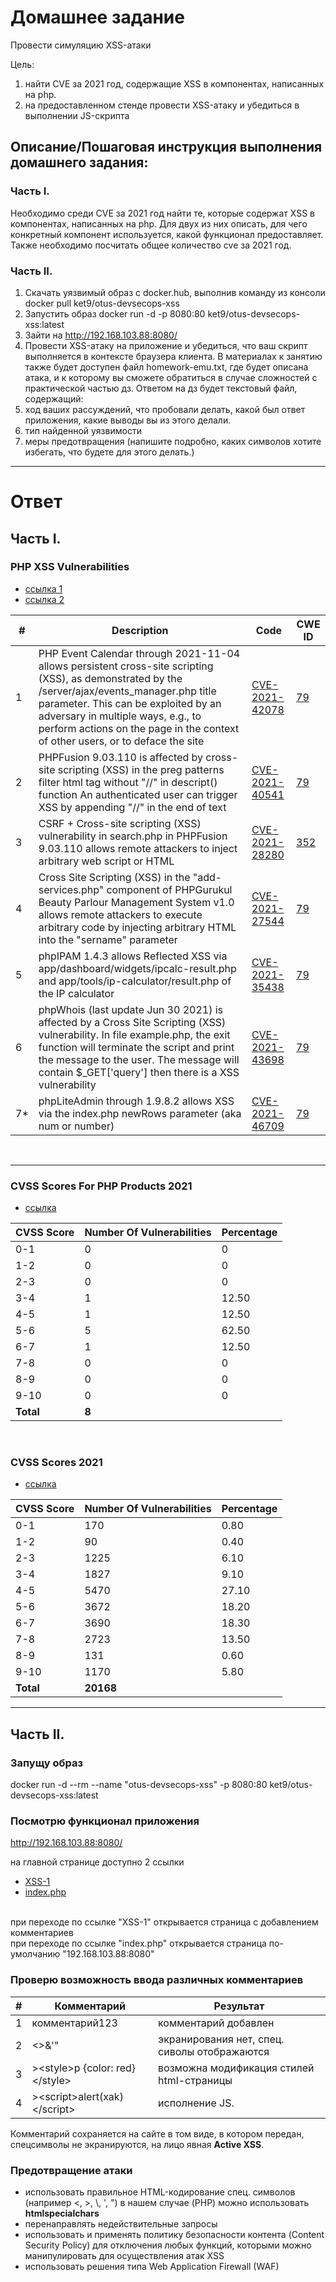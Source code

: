 # Домашнее задание
Провести симуляцию XSS-атаки

Цель:
1. найти CVE за 2021 год, содержащие XSS в компонентах, написанных на php.
2. на предоставленном стенде провести XSS-атаку и убедиться в выполнении JS-скрипта

## Описание/Пошаговая инструкция выполнения домашнего задания:
### Часть I.
Необходимо среди CVE за 2021 год найти те, которые содержат XSS в компонентах, написанных на php. Для двух из них описать, для чего конкретный компонент используется, какой функционал предоставляет. Также необходимо посчитать общее количество cve за 2021 год.

### Часть II.

1. Скачать уязвимый образ с docker.hub, выполнив команду из консоли docker pull ket9/otus-devsecops-xss
2. Запустить образ docker run -d -p 8080:80 ket9/otus-devsecops-xss:latest
3. Зайти на http://192.168.103.88:8080/
4. Провести XSS-атаку на приложение и убедиться, что ваш скрипт выполняется в контексте браузера клиента.
В материалах к занятию также будет доступен файл homework-emu.txt, где будет описана атака, и к которому вы сможете обратиться в случае сложностей с практической частью дз.
Ответом на дз будет текстовый файл, содержащий:
5. ход ваших рассуждений, что пробовали делать, какой был ответ приложения, какие выводы вы из этого делали.
6. тип найденной уязвимости
7. меры предотвращения (напишите подробно, каких символов хотите избегать, что будете для этого делать.)

---
# Ответ 

## Часть I.

### PHP XSS Vulnerabilities
- [ссылка 1](https://www.cvedetails.com/vulnerability-search.php?f=1&vendor=&product=%25php%25&cveid=CVE-2021%25&msid=&bidno=&cweid=&cvssscoremin=&cvssscoremax=&psy=2021&psm=1&pey=2022&pem=1&usy=&usm=&uey=&uem=&opxss=1)
- [ссылка 2](https://www.cvedetails.com/vulnerability-list/vendor_id-74/year-2021/PHP.html)

|#|Description|Code|CWE ID|
|-|-|-|-|
|1|PHP Event Calendar through 2021-11-04 allows persistent cross-site scripting (XSS), as demonstrated by the /server/ajax/events_manager.php title parameter. This can be exploited by an adversary in multiple ways, e.g., to perform actions on the page in the context of other users, or to deface the site|[CVE-2021-42078](https://nvd.nist.gov/vuln/detail/CVE-2021-42078)|[79](https://www.security-database.com/cwe.php?name=CWE-79)|
|2|PHPFusion 9.03.110 is affected by cross-site scripting (XSS) in the preg patterns filter html tag without "//" in descript() function An authenticated user can trigger XSS by appending "//" in the end of text|[CVE-2021-40541](https://nvd.nist.gov/vuln/detail/CVE-2021-40541)|[79](https://www.security-database.com/cwe.php?name=CWE-79)|
|3|CSRF + Cross-site scripting (XSS) vulnerability in search.php in PHPFusion 9.03.110 allows remote attackers to inject arbitrary web script or HTML|[CVE-2021-28280](https://nvd.nist.gov/vuln/detail/CVE-2021-28280)|[352](https://www.security-database.com/cwe.php?name=CWE-352)|
|4|Cross Site Scripting (XSS) in the "add-services.php" component of PHPGurukul Beauty Parlour Management System v1.0 allows remote attackers to execute arbitrary code by injecting arbitrary HTML into the "sername" parameter|[CVE-2021-27544](https://nvd.nist.gov/vuln/detail/CVE-2021-27544)|[79](https://www.security-database.com/cwe.php?name=CWE-79)|
|5|phpIPAM 1.4.3 allows Reflected XSS via app/dashboard/widgets/ipcalc-result.php and app/tools/ip-calculator/result.php of the IP calculator|[CVE-2021-35438](https://nvd.nist.gov/vuln/detail/CVE-2021-35438)|[79](https://www.security-database.com/cwe.php?name=CWE-79)|
|6|phpWhois (last update Jun 30 2021) is affected by a Cross Site Scripting (XSS) vulnerability. In file example.php, the exit function will terminate the script and print the message to the user. The message will contain $_GET['query'] then there is a XSS vulnerability|[CVE-2021-43698](https://nvd.nist.gov/vuln/detail/CVE-2021-43698)|[79](https://www.security-database.com/cwe.php?name=CWE-79)|
|7*|phpLiteAdmin through 1.9.8.2 allows XSS via the index.php newRows parameter (aka num or number)|[CVE-2021-46709](https://nvd.nist.gov/vuln/detail/CVE-2021-46709)|[79](https://www.security-database.com/cwe.php?name=CWE-79)|
<br/>

---

### CVSS Scores For PHP Products 2021

- [ссылка](https://www.cvedetails.com/cvss-score-charts.php?fromform=1&vendor_id=74&product_id=&startdate=2021-01-01&enddate=2021-12-31)

|CVSS Score|Number Of Vulnerabilities|Percentage|
|-|-|-|
|0-1|0|0|
|1-2|0|0|
|2-3|0|0|
|3-4|1|12.50|
|4-5|1|12.50|
|5-6|5|62.50|
|6-7|1|12.50|
|7-8|0|0|
|8-9|0|0|
|9-10|0|0|
|<b>Total</b>|<b>8</b>|

<br/>

### CVSS Scores 2021

- [ссылка](https://www.cvedetails.com/cvss-score-charts.php?fromform=1&vendor_id=&product_id=&startdate=2021-01-01&enddate=2021-12-31)

|CVSS Score|Number Of Vulnerabilities|Percentage|
|-|-|-|
|0-1|170|0.80|
|1-2|90|0.40|
|2-3|1225|6.10|
|3-4|1827|9.10|
|4-5|5470|27.10|
|5-6|3672|18.20|
|6-7|3690|18.30|
|7-8|2723|13.50|
|8-9|131|0.60|
|9-10|1170|5.80|
|<b>Total</b>|<b>20168</b>|| 	

---

## Часть II.

### Запущу образ
docker run -d --rm --name "otus-devsecops-xss" -p 8080:80 ket9/otus-devsecops-xss:latest

### Посмотрю функционал приложения
http://192.168.103.88:8080/

на главной странице доступно 2 ссылки


- <a href="http://192.168.103.88:8080/XSS-1">XSS-1</a>
- <a href="http://192.168.103.88:8080/index.php">index.php</a>

<br/>при переходе по ссылке "XSS-1" открывается страница с добавлением комментариев
<br/>при переходе по ссылке "index.php" открывается страница по-умолчанию "192.168.103.88:8080"

### Проверю возможность ввода различных комментариев

|#|Комментарий|Результат|
|-|-|-|
|1|комментарий123|комментарий добавлен|
|2|<>&'"|экранирования нет, спец. сиволы отображаются|
|3|\>\<style\>p {color: red}\<\/style\>|возможна модификация стилей html-страницы |
|4|\>\<script\>alert(xak)\<\/script\>|исполнение JS. |

Комментарий сохраняется на сайте в том виде, в котором передан, спецсимволы не экранируются, на лицо явная **Active XSS**.


### Предотвращение атаки

- использовать правильное HTML-кодирование спец. символов (например \<, \>, \\, \', \") в нашем случае (PHP) можно использовать <b>htmlspecialchars</b>
- перенаправлять недействительные запросы
- использовать и применять политику безопасности контента (Content Security Policy) для отключения любых функций, которыми можно манипулировать для осуществления атак XSS
- использовать решения типа Web Application Firewall (WAF)